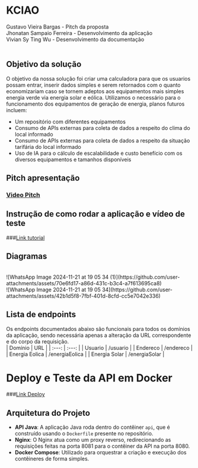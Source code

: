# KCIAO

Gustavo Vieira Bargas - Pitch da proposta
</br>
Jhonatan Sampaio Ferreira - Desenvolvimento da aplicação
</br>
Vivian Sy Ting Wu - Desenvolvimento da documentação
</br>
</br>

## Objetivo da solução

O objetivo da nossa solução foi criar uma calculadora para que os usuarios possam entrar, inserir dados simples e serem retornados com o quanto economizariam caso se tornem adeptos aos equipamentos mais simples energia verde via energia solar e eólica.
Utilizamos o necessário para o funcionamento dos equipamentos de geração de energia, planos futuros incluem:
- Um repositório com diferentes equipamentos
- Consumo de APIs externas para coleta de dados a respeito do clima do local informado
- Consumo de APIs externas para coleta de dados a respeito da situação tarifária do local informado
- Uso de IA para o cálculo de escalabilidade e custo benefício com os diversos equipamentos e tamanhos disponíveis


## Pitch apresentação
### [Video Pitch](https://www.youtube.com/watch?v=evHRuOFIT_Q)


## Instrução de como rodar a aplicação e vídeo de teste
###[Link tutorial](https://youtu.be/JMmKNNNo7GY)


## Diagramas
</br>
![WhatsApp Image 2024-11-21 at 19 05 34 (1)](https://github.com/user-attachments/assets/70e6fd17-a86d-431c-b3c4-a7f613695ca8)
</br>
![WhatsApp Image 2024-11-21 at 19 05 34](https://github.com/user-attachments/assets/42b1d5f8-7fbf-401d-8cfd-cc5e7042e336)


## Lista de endpoints
Os endpoints documentados abaixo são funcionais para todos os domínios da aplicação, sendo necessária apenas a alteração da URL correspondente e do corpo da requisição.
</br>
| Domínio | URL |
| :---: | :---: |
| Usuario | /usuario |
| Endereco | /endereco |
| Energia Eolica | /energiaEolica |
| Energia Solar | /energiaSolar |


# Deploy e Teste da API em Docker
###[Link Deploy]()

## Arquitetura do Projeto

- **API Java**: A aplicação Java roda dentro do contêiner `api`, que é construído usando o `Dockerfile` presente no repositório.
- **Nginx**: O Nginx atua como um proxy reverso, redirecionando as requisições feitas na porta 8081 para o contêiner da API na porta 8080.
- **Docker Compose**: Utilizado para orquestrar a criação e execução dos contêineres de forma simples.

